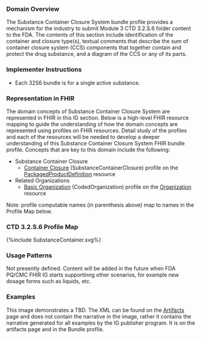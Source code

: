 ### Domain Overview

The Substance Container Closure System bundle profile provides a mechanism for the industry to submit Module 3 CTD 3.2.S.6 folder content to the FDA. The contents of this section include identification of the container and closure type(s), textual comments that describe the sum of container closure system (CCS) components that together contain and protect the drug substance, and a diagram of the CCS or any of its parts.

### Implementer Instructions

* Each 32S6 bundle is for a single active substance.

### Representation in FHIR

The domain concepts of Substance Container Closure System are represented in FHIR in this IG section. Below is a high-level FHIR resource mapping to guide the understanding of how the domain concepts are represented using profiles on FHIR resources. Detail study of the profiles and each of the resources will be needed to develop a deeper understanding of this Substance Container Closure System FHIR bundle profile. Concepts that are key to this domain include the following:

* Substance Container Closure
  * [Container Closure](StructureDefinition-pqcmc-drug-substance-container-closure.html) (SubstanceContainerClosure) profile on the [PackagedProductDefinition](https://hl7.org/fhir/R5/packagedproductdefinition.html) resource
* Related Organizations
  * [Basic Organization](StructureDefinition-cmc-organization.html) (CodedOrganization) profile on the [Organization](http://hl7.org/fhir/R5/organization.html) resource

Note: profile computable names (in parenthesis above) map to names in the Profile Map below.

### CTD 3.2.S.6 Profile Map

<div>{%include SubstanceContainer.svg%}</div>

### Usage Patterns

Not presently defined. Content will be added in the future when FDA PQ/CMC FHIR IG starts supportinng other scenarios, for example new dosage forms such as liquids, etc.

### Examples

This image demonstrates a TBD. The XML can be found on the [Artifacts](artifacts.html) page and does not contain the narrative in the image, rather it contains the narrative generated for all examples by the IG publisher program. It is on the artifacts page and in the Bundle profile.